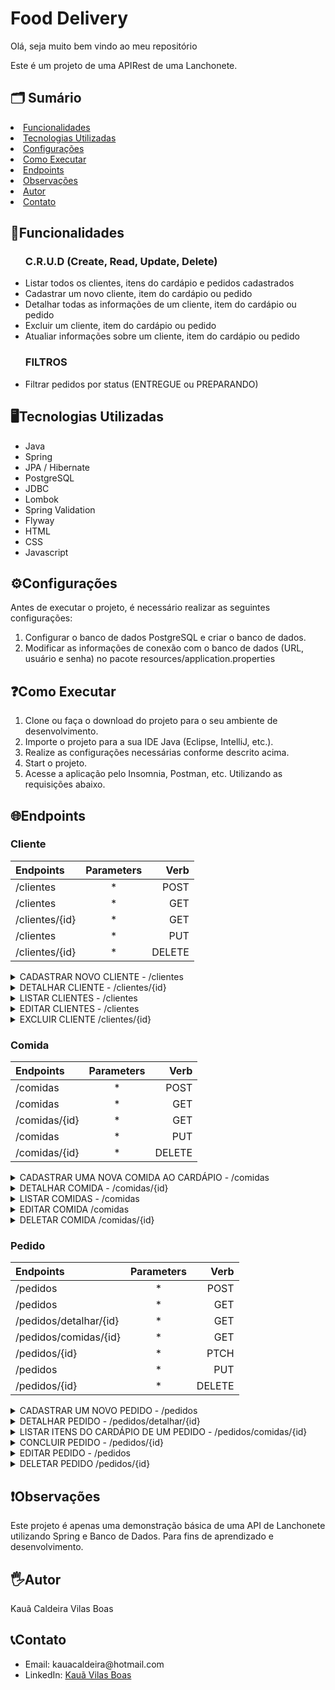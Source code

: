 <h1>Food Delivery</h1>
  <p>Olá, seja muito bem vindo ao meu repositório</p>
  <p>Este é um projeto de uma APIRest de uma Lanchonete.</p>
  
  <h2> 🗂️ Sumário </h2>
    <li><a href="#funcionalidades">Funcionalidades</a></li>
    <li><a href="#tecnologiasUtilizadas">Tecnologias Utilizadas</a></li>
    <li><a href="#configurações">Configurações</a></li>
    <li><a href="#comoExecutar">Como Executar</a></li>
    <li><a href="#endpoints">Endpoints</a></li>
    <li><a href="#observações">Observações</a></li>
    <li><a href="#autor">Autor</a></li>
    <li><a href="#contatos">Contato</a></li>


  <h2  id="funcionalidades">📑Funcionalidades</h2>
  <ul>
     <h3>C.R.U.D (Create, Read, Update, Delete)</h3>
      <li>Listar todos os clientes, itens do cardápio e pedidos cadastrados</li>
      <li>Cadastrar um novo cliente, item do cardápio ou pedido </li>
      <li>Detalhar todas as informações de um cliente, item do cardápio ou pedido</li>
      <li>Excluir um cliente, item do cardápio ou pedido</li>
      <li>Atualiar informações sobre um cliente, item do cardápio ou pedido</li>
     <h3>FILTROS</h3>
        <li>Filtrar pedidos por status (ENTREGUE ou PREPARANDO)</li>
  </ul>

  <h2  id="tecnologiasUtilizadas">🖥️Tecnologias Utilizadas</h2>
  <ul>
    <li>Java</li>
    <li>Spring</li>
    <li>JPA / Hibernate</li>
    <li>PostgreSQL</li>
    <li>JDBC</li>
    <li>Lombok</li>
    <li>Spring Validation</li>
    <li>Flyway</li>
    <li>HTML</li>
    <li>CSS</li>
    <li>Javascript</li>
  </ul>
        

<h2 id="configurações">⚙️Configurações</h2>
  <p>Antes de executar o projeto, é necessário realizar as seguintes configurações:</p>
  <ol>
    <li>Configurar o banco de dados PostgreSQL e criar o banco de dados.</li>
    <li>Modificar as informações de conexão com o banco de dados (URL, usuário e senha) no pacote resources/application.properties</li>
  </ol>

  <h2 id="comoExecutar">❓Como Executar</h2>
  <ol>
    <li>Clone ou faça o download do projeto para o seu ambiente de desenvolvimento.</li>
    <li>Importe o projeto para a sua IDE Java (Eclipse, IntelliJ, etc.).</li>
    <li>Realize as configurações necessárias conforme descrito acima.</li>
    <li>Start o projeto.</li>
    <li>Acesse a aplicação pelo Insomnia, Postman, etc. Utilizando as requisições abaixo.</li>
  </ol>

  <h2 id="endpoints">🌐Endpoints</h2>

  <h3>Cliente</h3>

|   Endpoints   |  Parameters  |    Verb    |
| :---         |     :---:      |          ---: |
| /clientes       |   *  |   POST    |
| /clientes  |   *  | GET    |
| /clientes/{id}   |   *  | GET    |
| /clientes       |   *  | PUT   |
| /clientes/{id}        |   *  | DELETE   |

<details>
    <summary>CADASTRAR NOVO CLIENTE - /clientes </summary>
    
  ### Descrição
  
  - Cadastra um novo cliente e instancia-lo no banco de dados.
  
  ### Códigos de Resposta
  
  - `201`: CREATED.
  
  ### Exemplo de Requisição
  
  - POST - /clientes
  - HTTP/1.1
  - Host: localhost:8080
  - Content-Type: application/json
  
  ```json
{
	"nome": "Kaua",
	"email": "kaua@rest.com",
	"telefone": "71999525569",
	"cpf": "05096215956"
}
  ```
  
  ### Exemplo de Resposta
  
  - HTTP/1.1 201 CREATED
  - Content-Type: application/json
  ```json
     {
	"id": 7,
	"nome": "Kaua",
	"email": "kaua@rest.com",
	"telefone": "71999525569",
	"cpf": "05096215956"
}
  ```
    
  </details>
  
  <details>
    <summary> DETALHAR CLIENTE - /clientes/{id} </summary>
    
  ### Descrição
  
  Detalha um cliente contidos no banco de dados de acordo com o seu ID.
  
  ### Códigos de Resposta
  
  - `200`: OK.
  
  ### Exemplo de Requisição
  
  - GET - /clientes/7
  - HTTP/1.1
  - Host: localhost:8080
  
  ### Exemplo de Resposta
  
  - HTTP/1.1 200 OK
  - Content-Type: application/json
  ```json
{
	"id": 7,
	"nome": "Kauã Caldeira",
	"email": "kaua@restnice.com.br",
	"telefone": "71999664163",
	"cpf": "05096215963"
}
  ```
    
  </details>

  <details>
    <summary> LISTAR CLIENTES - /clientes </summary>
    
  ### Descrição
  
  Lista todos os cliente contidos no banco de dados.
  
  ### Códigos de Resposta
  
  - `200`: OK.
  
  ### Exemplo de Requisição
  
  - GET - /clientes
  - HTTP/1.1
  - Host: localhost:8080
  
  ### Exemplo de Resposta
  
  - HTTP/1.1 200 OK
  - Content-Type: application/json

```json
   {
	"content": [
		{
			"id": 1,
			"nome": "Kauã Caldeira",
			"email": "kaua@restnice.com.br",
			"telefone": "71999664163"
		},
		{
			"id": 7,
			"nome": "Klaiton",
			"email": "klaito@rest.com",
			"telefone": "71999525569"
		}
	],
	"pageable": {
		"sort": {
			"empty": false,
			"unsorted": false,
			"sorted": true
		},
		"offset": 0,
		"pageSize": 10,
		"pageNumber": 0,
		"unpaged": false,
		"paged": true
	},
	"last": true,
	"totalElements": 2,
	"totalPages": 1,
	"size": 10,
	"number": 0,
	"sort": {
		"empty": false,
		"unsorted": false,
		"sorted": true
	},
	"first": true,
	"numberOfElements": 2,
	"empty": false
}
```
  </details>

  <details>
    <summary> EDITAR CLIENTES - /clientes </summary>
    
  ### Descrição
  
  Edita os dados de um cliente contidos no banco de dados de acordo com seu ID.
  
  ### Códigos de Resposta
  
  - `200`: OK.
  
  ### Exemplo de Requisição
  
  - PUT - /clientes
  - HTTP/1.1
  - Host: localhost:8080

```json
{
	"id": 1,
	"nome": "Kauã Caldeira",
	"telefone": "71999664163"
}
  ```
  
  ### Exemplo de Resposta
  
  - HTTP/1.1 200 OK
  - Content-Type: application/json
    
  </details>
  
  <details>
    <summary>EXCLUIR CLIENTE /clientes/{id}</summary>
    
  ### Descrição
  
  Deleta o cliente de acordo com seu ID.
  
  ### Códigos de Resposta
  
  - `204`: No Content.
  
  ### Exemplo de Requisição
  
  - DELETE - /clientes/7
  - HTTP/1.1
  - Host: localhost:8080

  ### Exemplo de Resposta
  
  - HTTP/1.1 204 No Content
  - Content-Type: application/json
  
  </details>

  <h3>Comida</h3>

  |   Endpoints   |  Parameters  |    Verb    |
| :---         |     :---:      |          ---: |
| /comidas       |   *  |   POST    |
| /comidas  |   *  | GET    |
| /comidas/{id}   |   *  | GET    |
| /comidas       |   *  | PUT   |
| /comidas/{id}        |   *  | DELETE   |
  
  <details>
    <summary>CADASTRAR UMA NOVA COMIDA AO CARDÁPIO - /comidas</summary>
    
  ### Descrição
  
  Cadastra uma nova comida e instacia-a no banco de dados.
  
  ### Códigos de Resposta
  
  - `201`: CREATED.
  
  ### Exemplo de Requisição
  
  - POST /comidas
  - Host: localhost:8080
    
    ```json
    {
	"titulo": "X-Egg",
	"imagem": "https://www.google.com/url?sa=i&url=https%3A%2F%2Fcornershopapp.com%2Fpt-br%2Fproducts%2F1wr34-x-calabresa-unidade&psig=AOvVaw1aBznCOL71nYP_ZHsUmgt1&ust=1686922982173000&source=images&cd=vfe&ved=0CBEQjRxqFwoTCPiUiv2zxf8CFQAAAAAdAAAAABAE",
	"preco": 10.0
    }  
    ```

  ### Exemplo de Resposta
  
  - HTTP/1.1 201 CREATED
  - Content-Type: application/json
      
  ```json
    {
	"id": 6,
	"titulo": "X-Egg",
	"imagem": "https://www.google.com/url?sa=i&url=https%3A%2F%2Fcornershopapp.com%2Fpt-br%2Fproducts%2F1wr34-x-calabresa-unidade&psig=AOvVaw1aBznCOL71nYP_ZHsUmgt1&ust=1686922982173000&source=images&cd=vfe&ved=0CBEQjRxqFwoTCPiUiv2zxf8CFQAAAAAdAAAAABAE",
	"preco": 10.0
  }
  ```
    
  </details>

  <details>
    <summary> DETALHAR COMIDA - /comidas/{id} </summary>
    
  ### Descrição
  
  Detalha todos os dados de uma comida contida no banco de dados de acordo com o seu ID.
  
  ### Códigos de Resposta
  
  - `200`: OK.
  
  ### Exemplo de Requisição
  
  - GET - /comidas/6
  - HTTP/1.1
  - Host: localhost:8080
  
  ### Exemplo de Resposta
  
  - HTTP/1.1 200 OK
  - Content-Type: application/json
  ```json
{
	"id": 6,
	"titulo": "X-Egg",
	"imagem": "https://www.google.com/url?sa=i&url=https%3A%2F%2Fcornershopapp.com%2Fpt-br%2Fproducts%2F1wr34-x-calabresa-unidade&psig=AOvVaw1aBznCOL71nYP_ZHsUmgt1&ust=1686922982173000&source=images&cd=vfe&ved=0CBEQjRxqFwoTCPiUiv2zxf8CFQAAAAAdAAAAABAE",
	"preco": 10.0
}
  ```
    
  </details>

  <details>
    <summary> LISTAR COMIDAS - /comidas </summary>
    
  ### Descrição
  
  Lista todas as comidas contidas no banco de dados.
  
  ### Códigos de Resposta
  
  - `200`: OK.
  
  ### Exemplo de Requisição
  
  - GET - /comidas
  - HTTP/1.1
  - Host: localhost:8080
  
  ### Exemplo de Resposta
  
  - HTTP/1.1 200 OK
  - Content-Type: application/json

```json
    {
	"content": [
		{
			"titulo": "X-Calabresa",
			"imagem": "https://www.google.com/url?sa=i&url=https%3A%2F%2Fcornershopapp.com%2Fpt-br%2Fproducts%2F1wr34-x-calabresa-unidade&psig=AOvVaw1aBznCOL71nYP_ZHsUmgt1&ust=1686922982173000&source=images&cd=vfe&ved=0CBEQjRxqFwoTCPiUiv2zxf8CFQAAAAAdAAAAABAE",
			"preco": 15.0
		},
		{
			"titulo": "X-Egg",
			"imagem": "https://www.google.com/url?sa=i&url=https%3A%2F%2Fcornershopapp.com%2Fpt-br%2Fproducts%2F1wr34-x-calabresa-unidade&psig=AOvVaw1aBznCOL71nYP_ZHsUmgt1&ust=1686922982173000&source=images&cd=vfe&ved=0CBEQjRxqFwoTCPiUiv2zxf8CFQAAAAAdAAAAABAE",
			"preco": 10.0
		},
		{
			"titulo": "X-Tudo",
			"imagem": "https://www.google.com/url?sa=i&url=https%3A%2F%2Fcornershopapp.com%2Fpt-br%2Fproducts%2F1wr34-x-calabresa-unidade&psig=AOvVaw1aBznCOL71nYP_ZHsUmgt1&ust=1686922982173000&source=images&cd=vfe&ved=0CBEQjRxqFwoTCPiUiv2zxf8CFQAAAAAdAAAAABAE",
			"preco": 19.0
		}
	],
	"pageable": {
		"sort": {
			"empty": false,
			"sorted": true,
			"unsorted": false
		},
		"offset": 0,
		"pageNumber": 0,
		"pageSize": 10,
		"paged": true,
		"unpaged": false
	},
	"last": true,
	"totalPages": 1,
	"totalElements": 3,
	"size": 10,
	"number": 0,
	"sort": {
		"empty": false,
		"sorted": true,
		"unsorted": false
	},
	"first": true,
	"numberOfElements": 3,
	"empty": false
}
```
  </details>
  
  <details>
    <summary>EDITAR COMIDA /comidas</summary>
    
  ### Descrição
  
  Edita os dados de uma comida contida no banco de dados.
  
  ### Códigos de Resposta
  
  - `200`: OK.
  
  ### Exemplo de Requisição
  
  - PUT - /comida
  - HTTP/1.1
  - Host: localhost:8080

```json
{
	"id": 9,
	"imagem": "https://www.google.com/url?sa=i&url=https%3A%2F%2Fwww.lelelanches.batataisfood.com.br%2Fx-tudo-duplo&psig=AOvVaw31m-fwFDsWC0mz7ii6-hET&ust=1686923241779000&source=images&cd=vfe&ved=0CBEQjRxqFwoTCPi22_e0xf8CFQAAAAAdAAAAABAE",
	"preco": 16.0
}
```

  ### Exemplo de Resposta
  
  - HTTP/1.1 200 OK
  - Content-Type: application/json
  
  </details>

  <details>
    <summary>DELETAR COMIDA /comidas/{id}</summary>
    
  ### Descrição
  
  Deleta uma comida contida no banco de dados de acordo com o seu ID.
  
  ### Códigos de Resposta
  
  - `204`: NO CONTENT.
  
  ### Exemplo de Requisição
  
  - DELETE - /comidas/9
  - HTTP/1.1
  - Host: localhost:8080

  ### Exemplo de Resposta
  
  - HTTP/1.1 204 NO CONTENT
  - Content-Type: application/json
  
  </details>

 <h3>Pedido</h3>

  |   Endpoints   |  Parameters  |    Verb    |
| :---         |     :---:      |          ---: |
| /pedidos       |   *  |   POST    |
| /pedidos  |   *  | GET    |
| /pedidos/detalhar/{id}   |   *  | GET    |
| /pedidos/comidas/{id}   |   *  | GET    |
| /pedidos/{id}        |   *  | PTCH   |
| /pedidos       |   *  | PUT   |
| /pedidos/{id}        |   *  | DELETE   |
  
  <details>
    <summary>CADASTRAR UM NOVO PEDIDO - /pedidos</summary>
    
  ### Descrição
  
  Cadastra um novo pedido e instacia-o no banco de dados.
  
  ### Códigos de Resposta
  
  - `201`: CREATED.
  
  ### Exemplo de Requisição
  
  - POST /comida
  - Host: localhost:8080
    
    ```json
    {
	"idCliente":4,
	"idComidaList":[2,3]
	}
    ```

  ### Exemplo de Resposta
  
  - HTTP/1.1 201 CREATED
  - Content-Type: application/json
      
  ```json
    {
	"id": 5,
	"cliente": {
		"id": 4,
		"nome": "Axel",
		"email": "axel@rest.com",
		"telefone": "71999882319",
		"cpf": "615.897.321-19",
		"ativo": true
	},
	"comidas": [
		{
			"id": 2,
			"titulo": "X-Tudo",
			"imagem": "https://www.receiteria.com.br/receitas-de-x-tudo/",
			"preco": 20.0,
			"ativo": true
		},
		{
			"id": 3,
			"titulo": "X-Bacon",
			"imagem": "https://www.recepedia.com/pt-br/receita/carne/230410-x-salada-bacon/",
			"preco": 16.0,
			"ativo": true
		}
	],
	"data_hora": "2023-07-14T11:22:27.6859439",
	"status": "PREPARANDO",
	"ativo": true,
	"precoTotal": 36.0
	}
  ```
    
  </details>

  <details>
    <summary> DETALHAR PEDIDO - /pedidos/detalhar/{id} </summary>
    
  ### Descrição
  
  Detalha um pedido contidos no banco de dados de acordo com o seu ID.
  
  ### Códigos de Resposta
  
  - `200`: OK.
  
  ### Exemplo de Requisição
  
  - GET - /pedidos/5
  - HTTP/1.1
  - Host: localhost:8080
  
  ### Exemplo de Resposta
  
  - HTTP/1.1 200 OK
  - Content-Type: application/json
  ```json
{
	"id": 5,
	"cliente": {
		"id": 4,
		"nome": "Axel",
		"email": "axel@rest.com",
		"telefone": "71999882319",
		"cpf": "615.897.321-19",
		"ativo": true
	},
	"comidas": [
		{
			"id": 2,
			"titulo": "X-Tudo",
			"imagem": "https://www.receiteria.com.br/receitas-de-x-tudo/",
			"preco": 20.0,
			"ativo": true
		},
		{
			"id": 3,
			"titulo": "X-Bacon",
			"imagem": "https://www.recepedia.com/pt-br/receita/carne/230410-x-salada-bacon/",
			"preco": 16.0,
			"ativo": true
		}
	],
	"data_hora": "2023-07-14T11:22:27.685944",
	"status": "CANCELADO",
	"ativo": false,
	"precoTotal": 36.0
}
  ```
  </details>

  <details>
    <summary> LISTAR ITENS DO CARDÁPIO DE UM PEDIDO - /pedidos/comidas/{id} </summary>
    
  ### Descrição
  
  Lista todos as comidas de um pedido contido no banco de dados.
  
  ### Códigos de Resposta
  
  - `200`: OK.
  
  ### Exemplo de Requisição
  
  - GET - /pedidos/comidas/{id}
  - HTTP/1.1
  - Host: localhost:8080
  
  ### Exemplo de Resposta
  
  - HTTP/1.1 200 OK
  - Content-Type: application/json

```json
  [
	{
		"id": 2,
		"titulo": "X-Tudo",
		"imagem": "https://www.receiteria.com.br/receitas-de-x-tudo/",
		"preco": 20.0,
		"ativo": true
	},
	{
		"id": 3,
		"titulo": "X-Bacon",
		"imagem": "https://www.recepedia.com/pt-br/receita/carne/230410-x-salada-bacon/",
		"preco": 16.0,
		"ativo": true
	}
]
```
  </details>

<details>
    <summary> CONCLUIR PEDIDO - /pedidos/{id} </summary>
    
  ### Descrição
  
  Altera o status do pedido para: "Concluído" de acordo com o seu ID.
  
  ### Códigos de Resposta
  
  - `200`: OK.
  
  ### Exemplo de Requisição
  
  - PTCH - /pedidos/3
  - HTTP/1.1
  - Host: localhost:8080
  
  ### Exemplo de Resposta
  
  - HTTP/1.1 200 OK
  - Content-Type: application/json

  </details>

  <details>
    <summary>EDITAR PEDIDO - /pedidos</summary>
    
  ### Descrição
  
  Edita um pedido contido no banco de dados.
  
  ### Códigos de Resposta
  
  - `200`: OK.
  
  ### Exemplo de Requisição
  
  - PUT /pedidos
  - Host: localhost:8080
    
    ```json
    {
	"id":5,
	"idComidaList":[2,4]
	}
    ```

  ### Exemplo de Resposta
  
  - HTTP/1.1 200 OK
  - Content-Type: application/json
      
  ```json
   Pedido atualizado
  ```
    
  </details>

  <details>
    <summary>DELETAR PEDIDO /pedidos/{id}</summary>
    
  ### Descrição
  
  Deleta um pedido contido no banco de dados de acordo com o seu ID.
  
  ### Códigos de Resposta
  
  - `204`: NO CONTENT.
  
  ### Exemplo de Requisição
  
  - DELETE - /pedidos/3
  - HTTP/1.1
  - Host: localhost:8080

  ### Exemplo de Resposta
  
  - HTTP/1.1 204 NO CONTENT
  - Content-Type: application/json
  
  </details>


  

  <h2 id="observações">❗Observações</h2>
  <p>Este projeto é apenas uma demonstração básica de uma API de Lanchonete utilizando Spring e Banco de Dados. Para fins de aprendizado e desenvolvimento.</p>

  <h2 id="autor">🖐️Autor</h2>
  <p>Kauã Caldeira Vilas Boas</p>
  
  <h2 id="contatos">📞Contato</h2>
  <ul>
    <li>Email: kauacaldeira@hotmail.com</li>
    <li>LinkedIn: <a href="https://www.linkedin.com/in/kauavilasboas/">Kauã Vilas Boas</a></li>
  </ul>

